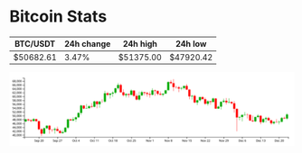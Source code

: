 # Bitcoin Stats

BTC/USDT|24h change|24h high|24h low|
|---|---|---|---|
|$50682.61|3.47%|$51375.00|$47920.42|

<img src="./chart.svg">
